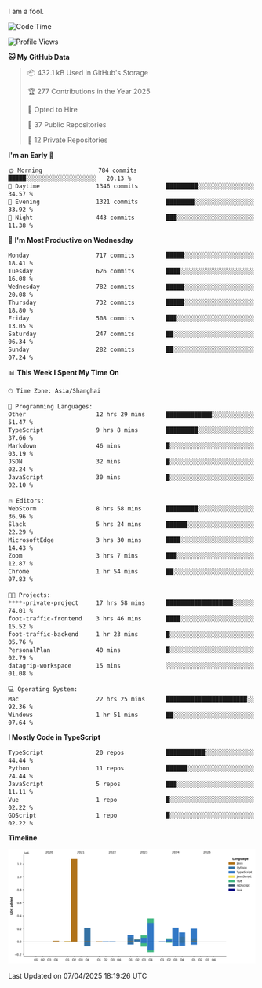 I am a fool.

<!--START_SECTION:waka-->
![Code Time](http://img.shields.io/badge/Code%20Time-2%2C835%20hrs%2040%20mins-blue)

![Profile Views](http://img.shields.io/badge/Profile%20Views-0-blue)

**🐱 My GitHub Data** 

> 📦 432.1 kB Used in GitHub's Storage 
 > 
> 🏆 277 Contributions in the Year 2025
 > 
> 💼 Opted to Hire
 > 
> 📜 37 Public Repositories 
 > 
> 🔑 12 Private Repositories 
 > 
**I'm an Early 🐤** 

```text
🌞 Morning                784 commits         █████░░░░░░░░░░░░░░░░░░░░   20.13 % 
🌆 Daytime                1346 commits        █████████░░░░░░░░░░░░░░░░   34.57 % 
🌃 Evening                1321 commits        ████████░░░░░░░░░░░░░░░░░   33.92 % 
🌙 Night                  443 commits         ███░░░░░░░░░░░░░░░░░░░░░░   11.38 % 
```
📅 **I'm Most Productive on Wednesday** 

```text
Monday                   717 commits         █████░░░░░░░░░░░░░░░░░░░░   18.41 % 
Tuesday                  626 commits         ████░░░░░░░░░░░░░░░░░░░░░   16.08 % 
Wednesday                782 commits         █████░░░░░░░░░░░░░░░░░░░░   20.08 % 
Thursday                 732 commits         █████░░░░░░░░░░░░░░░░░░░░   18.80 % 
Friday                   508 commits         ███░░░░░░░░░░░░░░░░░░░░░░   13.05 % 
Saturday                 247 commits         ██░░░░░░░░░░░░░░░░░░░░░░░   06.34 % 
Sunday                   282 commits         ██░░░░░░░░░░░░░░░░░░░░░░░   07.24 % 
```


📊 **This Week I Spent My Time On** 

```text
🕑︎ Time Zone: Asia/Shanghai

💬 Programming Languages: 
Other                    12 hrs 29 mins      █████████████░░░░░░░░░░░░   51.47 % 
TypeScript               9 hrs 8 mins        █████████░░░░░░░░░░░░░░░░   37.66 % 
Markdown                 46 mins             █░░░░░░░░░░░░░░░░░░░░░░░░   03.19 % 
JSON                     32 mins             █░░░░░░░░░░░░░░░░░░░░░░░░   02.24 % 
JavaScript               30 mins             █░░░░░░░░░░░░░░░░░░░░░░░░   02.10 % 

🔥 Editors: 
WebStorm                 8 hrs 58 mins       █████████░░░░░░░░░░░░░░░░   36.96 % 
Slack                    5 hrs 24 mins       ██████░░░░░░░░░░░░░░░░░░░   22.29 % 
MicrosoftEdge            3 hrs 30 mins       ████░░░░░░░░░░░░░░░░░░░░░   14.43 % 
Zoom                     3 hrs 7 mins        ███░░░░░░░░░░░░░░░░░░░░░░   12.87 % 
Chrome                   1 hr 54 mins        ██░░░░░░░░░░░░░░░░░░░░░░░   07.83 % 

🐱‍💻 Projects: 
****-private-project     17 hrs 58 mins      ███████████████████░░░░░░   74.01 % 
foot-traffic-frontend    3 hrs 46 mins       ████░░░░░░░░░░░░░░░░░░░░░   15.52 % 
foot-traffic-backend     1 hr 23 mins        █░░░░░░░░░░░░░░░░░░░░░░░░   05.76 % 
PersonalPlan             40 mins             █░░░░░░░░░░░░░░░░░░░░░░░░   02.79 % 
datagrip-workspace       15 mins             ░░░░░░░░░░░░░░░░░░░░░░░░░   01.08 % 

💻 Operating System: 
Mac                      22 hrs 25 mins      ███████████████████████░░   92.36 % 
Windows                  1 hr 51 mins        ██░░░░░░░░░░░░░░░░░░░░░░░   07.64 % 
```

**I Mostly Code in TypeScript** 

```text
TypeScript               20 repos            ███████████░░░░░░░░░░░░░░   44.44 % 
Python                   11 repos            ██████░░░░░░░░░░░░░░░░░░░   24.44 % 
JavaScript               5 repos             ███░░░░░░░░░░░░░░░░░░░░░░   11.11 % 
Vue                      1 repo              █░░░░░░░░░░░░░░░░░░░░░░░░   02.22 % 
GDScript                 1 repo              █░░░░░░░░░░░░░░░░░░░░░░░░   02.22 % 
```



**Timeline**

![Lines of Code chart](https://raw.githubusercontent.com/VeejaLiu/VeejaLiu/master/assets/bar_graph.png)


 Last Updated on 07/04/2025 18:19:26 UTC
<!--END_SECTION:waka-->
